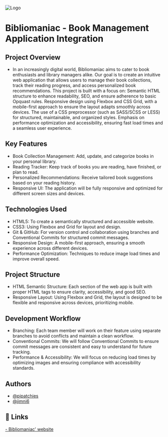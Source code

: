 
![Logo](https://drive.google.com/uc?export=view&id=1C5abvQdvXLlNsQ6hPHfxRxfBmeerzzb5)


# Bibliomaniac - Book Management Application Integration

## Project Overview

- In an increasingly digital world, Bibliomaniac aims to cater to book enthusiasts and library managers alike. Our goal is to create an intuitive web application that allows users to manage their book collections, track their reading progress, and access personalized book recommendations.
This project is built with a focus on:
Semantic HTML structure to enhance readability, SEO, and ensure adherence to basic Opquast rules.
Responsive design using Flexbox and CSS Grid, with a mobile-first approach to ensure the layout adapts smoothly across devices.
The use of a CSS preprocessor (such as SASS/SCSS or LESS) for structured, maintainable, and organized styles.
Emphasis on performance optimization and accessibility, ensuring fast load times and a seamless user experience.

## Key Features

- Book Collection Management: Add, update, and categorize books in your personal library.
- Reading Tracker: Keep track of books you are reading, have finished, or plan to read.
- Personalized Recommendations: Receive tailored book suggestions based on your reading history.
- Responsive UI: The application will be fully responsive and optimized for different screen sizes and devices.

## Technologies Used

- HTML5: To create a semantically structured and accessible website.
- CSS3: Using Flexbox and Grid for layout and design.
- Git & GitHub: For version control and collaboration using branches and Conventional Commits for structured commit messages.
- Responsive Design: A mobile-first approach, ensuring a smooth experience across different devices.
- Performance Optimization: Techniques to reduce image load times and improve overall speed.

## Project Structure

- HTML Semantic Structure: Each section of the web app is built with proper HTML tags to ensure clarity, accessibility, and good SEO.
- Responsive Layout: Using Flexbox and Grid, the layout is designed to be flexible and responsive across devices, prioritizing mobile.

## Development Workflow

- Branching: Each team member will work on their feature using separate branches to avoid conflicts and maintain a clean workflow.
- Conventional Commits: We will follow Conventional Commits to ensure commit messages are consistent and easy to understand for future tracking.
- Performance & Accessibility: We will focus on reducing load times by optimizing images and ensuring compliance with accessibility standards.
## Authors

- [@pipatchies](https://www.github.com/pipatchies)
- [@jimni6](https://www.github.com/jimni6)


## 🔗 Links
[- Bibliomaniac' website](https://2024-devops-alt-dist.github.io/bibliomaniac-integration-ab-jn/login-page.html)

